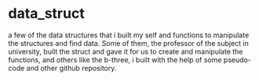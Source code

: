 # data_struct
a few of the data structures that i built my self and functions to manipulate the structures and find data. Some of them, the professor of the subject in university, built the struct and gave it for us to create and manipulate the functions, and others like the b-three, i built with the help of some pseudo-code and other github repository.
